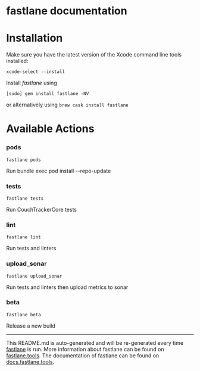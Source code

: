 fastlane documentation
================
# Installation

Make sure you have the latest version of the Xcode command line tools installed:

```
xcode-select --install
```

Install _fastlane_ using
```
[sudo] gem install fastlane -NV
```
or alternatively using `brew cask install fastlane`

# Available Actions
### pods
```
fastlane pods
```
Run bundle exec pod install --repo-update
### tests
```
fastlane tests
```
Run CouchTrackerCore tests
### lint
```
fastlane lint
```
Run tests and linters
### upload_sonar
```
fastlane upload_sonar
```
Run tests and linters then upload metrics to sonar
### beta
```
fastlane beta
```
Release a new build

----

This README.md is auto-generated and will be re-generated every time [fastlane](https://fastlane.tools) is run.
More information about fastlane can be found on [fastlane.tools](https://fastlane.tools).
The documentation of fastlane can be found on [docs.fastlane.tools](https://docs.fastlane.tools).
